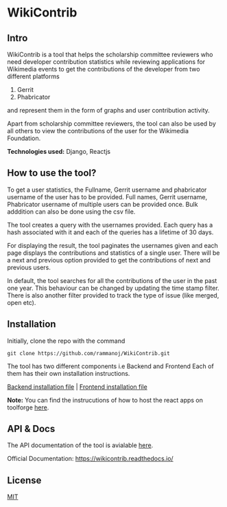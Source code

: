 # WikiContrib

## Intro

WikiContrib is a tool that helps the scholarship committee reviewers who need developer contribution statistics while reviewing applications for Wikimedia events to get the contributions of the developer from two different platforms

1. Gerrit
2. Phabricator

and represent them in the form of graphs and user contribution activity.

Apart from scholarship committee reviewers, the tool can also be used by all others to view the contributions of the user for the Wikimedia Foundation.

**Technologies used:** Django, Reactjs

## How to use the tool?

To get a user statistics, the Fullname, Gerrit username and phabricator username of the user has to be provided. Full names, Gerrit username, Phabricator username of multiple users can be provided once. Bulk adddition can also be done using the csv file.

The tool creates a query with the usernames provided. Each query has a hash associated with it and each of the queries has a lifetime of 30 days.

For displaying the result, the tool paginates the usernames given and each page displays the contributions and statistics of a single user. There will be a next and previous option provided to get the contributions of next and previous users.

In default, the tool searches for all the contributions of the user in the past one year. This behaviour can be changed by updating the time stamp filter. There is also another filter provided to track the type of issue (like merged, open etc).

## Installation

Initially, clone the repo with the command

```commandline
git clone https://github.com/rammanoj/WikiContrib.git
```

The tool has two different components i.e Backend and Frontend Each of them has their own installation instructions.

[Backend installation file](https://github.com/rammanoj/WikiContrib/blob/master/backend/Contraband/Install.md) | [Frontend installation file](https://github.com/rammanoj/WikiContrib/tree/master/frontend/WikiContrib-Frontend/Install.md)

**Note:** You can find the instrucutions of how to host the react apps on toolforge [here](DEPLOYING.md).

## API & Docs

The API documentation of the tool is avialable [here](https://documenter.getpostman.com/view/6222710/SVYurxMj).

Official Documentation: https://wikicontrib.readthedocs.io/

## License

[MIT](https://github.com/rammanoj/WikiContrib/blob/master/LICENSE)

